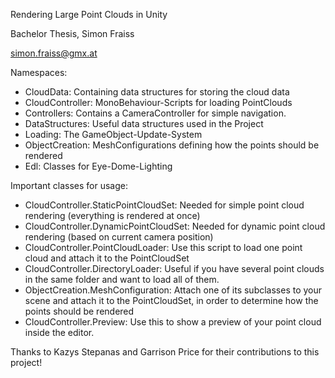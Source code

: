 Rendering Large Point Clouds in Unity

Bachelor Thesis, Simon Fraiss

simon.fraiss@gmx.at

Namespaces:
* CloudData: Containing data structures for storing the cloud data
* CloudController: MonoBehaviour-Scripts for loading PointClouds
* Controllers: Contains a CameraController for simple navigation.
* DataStructures: Useful data structures used in the Project
* Loading: The GameObject-Update-System
* ObjectCreation: MeshConfigurations defining how the points should be rendered
* Edl: Classes for Eye-Dome-Lighting

Important classes for usage:
* CloudController.StaticPointCloudSet: Needed for simple point cloud rendering (everything is rendered at once)
* CloudController.DynamicPointCloudSet: Needed for dynamic point cloud rendering (based on current camera position)
* CloudController.PointCloudLoader: Use this script to load one point cloud and attach it to the PointCloudSet
* CloudController.DirectoryLoader: Useful if you have several point clouds in the same folder and want to load all of them.
* ObjectCreation.MeshConfiguration: Attach one of its subclasses to your scene and attach it to the PointCloudSet, in order to determine how the points should be rendered
* CloudController.Preview: Use this to show a preview of your point cloud inside the editor.

Thanks to Kazys Stepanas and Garrison Price for their contributions to this project!